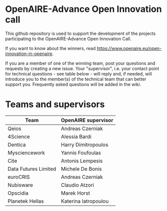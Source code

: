 # OpenAIRE-Advance Open Innovation call
This github repository is used to support the development of the projects participating to the OpenAIRE-Advance Open Innovation Call.

If you want to know about the winners, read https://www.openaire.eu/open-innovation-in-openaire.

If you are a member of one of the winning team, post your questions and requests by creating a new issue. Your "supervisor", i.e. your contact point for technical questions - see table below - will reply and, if needed, will introduce you to the member(s) of the technical team that can better support you. 
Frequently asked questions will be added in the wiki. 

# Teams and supervisors

| Team   |      OpenAIRE supervisor    |  
|----------|-------------|
| Qeios |  Andreas Czerniak | 
| 4Science  |    Alessia Bardi   |
| Dentica  | Harry Dimitropoulos |
| Mysciencework   | Yannis Foufoulas |
| Cite   | Antonis Lempesis |
| Data Futures Limited   | Michele De Bonis |
| euroCRIS    | Andreas Czerniak |
| Nubisware     | Claudio Atzori |
| Opscidia     | Marek Horst |
| Planetek Hellas     | Katerina Iatropoulou |

